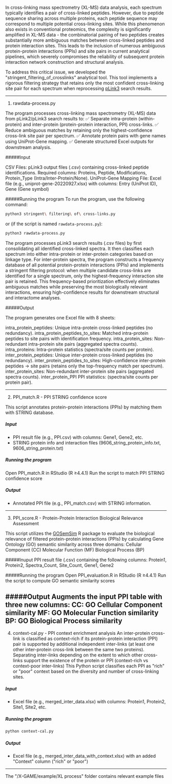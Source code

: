 In cross-linking mass spectrometry (XL-MS) data analysis, each spectrum typically identifies a pair of cross-linked peptides. 
However, due to peptide sequence sharing across multiple proteins, each peptide sequence may correspond to multiple potential cross-linking sites. 
While this phenomenon also exists in conventional proteomics, the complexity is significantly amplified in XL-MS data - 
the combinatorial pairing of two peptides creates substantially more ambiguous matches between cross-linked peptides and protein interaction sites. 
This leads to the inclusion of numerous ambiguous protein-protein interactions (PPIs) and site pairs in current analytical pipelines, 
which severely compromises the reliability of subsequent protein interaction network construction and structural analysis.

To address this critical issue, we developed the "stringent_filtering_of_crosslinks" analytical tool. 
This tool implements a rigorous filtering strategy that retains only the most confident cross-linking site pair for each spectrum when reprocessing [pLink3](http://pfind.net/software/pLink/index.html) search results.

---------------------------------------------------------------------------------------------------------------------------------------------------------------------------
1) rawdata-process.py

The program processes cross-linking mass spectrometry (XL-MS) data from pLink2/pLink3 search results to:
✅ Separate intra-protein (within-protein) and inter-protein (protein-protein interaction, PPI) cross-links.
✅ Reduce ambiguous matches by retaining only the highest-confidence cross-link site pair per spectrum.
✅ Annotate protein pairs with gene names using UniProt-Gene mapping.
✅ Generate structured Excel outputs for downstream analysis.

#####Input

CSV Files:
pLink3 output files (.csv) containing cross-linked peptide identifications.
Required columns:
Proteins, Peptide, Modifications, Protein_Type (Intra/Inter-Protein/None).
UniProt-Gene Mapping File:
Excel file (e.g., uniprot-gene-20220927.xlsx) with columns:
Entry (UniProt ID), Gene (Gene symbol)

#####Running the program
To run the program, use the following command:

```bash
python3 stringent\ filtering\ of\ cross-links.py
```

or (if the script is named `rawdata-process.py`):

```bash
python3 rawdata-process.py
```

The program processes pLink3 search results (.csv files) by first consolidating all identified cross-linked spectra.
It then classifies each spectrum into either intra-protein or inter-protein categories based on linkage type. 
For inter-protein spectra, the program constructs a frequency database of all potential protein-protein interactions (PPIs) and implements a stringent filtering protocol: 
when multiple candidate cross-links are identified for a single spectrum, only the highest-frequency interaction site pair is retained.
This frequency-based prioritization effectively eliminates ambiguous matches while preserving the most biologically relevant interactions, ensuring high-confidence results for downstream structural and interactome analyses.

#####Output

The program generates one Excel file with 8 sheets:

intra_protein_peptides: Unique intra-protein cross-linked peptides (no redundancy).
intra_protein_peptides_to_sites: Matched intra-protein peptides to site pairs with identification frequency.
intra_protein_sites: Non-redundant intra-protein site pairs (aggregated spectra counts).
intra_proteins: Intra-protein statistics (spectra/site counts per protein).
inter_protein_peptides: Unique inter-protein cross-linked peptides (no redundancy).
inter_protein_peptides_to_sites: High-confidence inter-protein peptides → site pairs (retains only the top-frequency match per spectrum).
inter_protein_sites: Non-redundant inter-protein site pairs (aggregated spectra counts).
inter_protein_PPI PPI statistics: (spectra/site counts per protein pair).

----------------------------------------------------------------------------------------------------------------------------------------------------------------------------------
2) PPI_match.R - PPI STRING confidence score

This script annotates protein-protein interactions (PPIs) by matching them with STRING database.

##### Input
- PPI result file (e.g., PPI.csv) with columns: Gene1, Gene2, etc.
- STRING protein info and interaction files (9606_string_protein_info.txt, 9606_string_protein.txt)

##### Running the program
Open PPI_match.R in RStudio (R ≥4.4.1)
Run the script to match PPI STRING confidence score

##### Output
- Annotated PPI file (e.g., PPI_match.csv) with STRING information.
----------------------------------------------------------------------------------------------------------------------------------------------------------------------------------
3) PPI_score.R - Protein-Protein Interaction Biological Relevance Assessment

This script utilizes the [GOSemSim](https://yulab-smu.top/biomedical-knowledge-mining-book/GOSemSim.html) R package to evaluate the biological relevance of filtered protein-protein interactions (PPIs)
by calculating Gene Ontology (GO) semantic similarity across three domains:
Cellular Component (CC)
Molecular Function (MF)
Biological Process (BP)

#####Inuput
PPI result file (.csv) containing the following columns:
Protein1, Protein2, Spectra_Count, Site_Count, Gene1, Gene2

#####Running the program
Open PPI_evaluation.R in RStudio (R ≥4.4.1)
Run the script to compute GO semantic similarity scores

#####Output
Augments the input PPI table with three new columns:
CC: GO Cellular Component similarity
MF: GO Molecular Function similarity
BP: GO Biological Process similarity
----------------------------------------------------------------------------------------------------------------------------------------------------------------------------------
4) context-cal.py - PPI context enrichment analysis
An inter-protein cross-link is classified as context-rich if its protein-protein interaction (PPI) pair is supported by additional independent inter-links (at least one other inter-protein cross-link between the same two proteins).
Separating inter-links depending on the extent to which other cross-links support the existence of the protein or PPI (context-rich vs context-poor inter-links)
This Python script classifies each PPI as "rich" or "poor" context based on the diversity and number of cross-linking sites.

##### Input
- Excel file (e.g., merged_inter_data.xlsx) with columns: Protein1, Protein2, Site1, Site2, etc.

##### Running the program

```bash
python context-cal.py
```

##### Output
- Excel file (e.g., merged_inter_data_with_context.xlsx) with an added "Context" column ("rich" or "poor")

----------------------------------------------------------------------------------------------------------------------------------------------------------------------------------
The "/X-GAME/example/XL process" folder contains relevant example files


